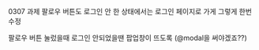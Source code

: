 0307 과제
팔로우 버튼도 로그인 안 한 상태에서는 로그인 페이지로 가게 그렇게 한번 수정

팔로우 버튼 눌렀을때 로그인 안되었을땐 팝업창이 뜨도록 (@modal을 써야겠죠??)
